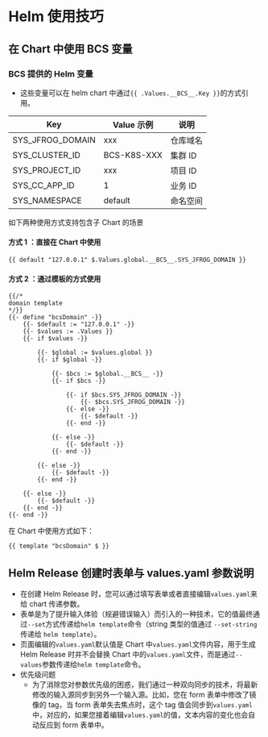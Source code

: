 # Helm 使用技巧
## 在 Chart 中使用 BCS 变量

### BCS 提供的 Helm 变量
- 这些变量可以在 helm chart 中通过`{{ .Values.__BCS__.Key }}`的方式引用。

| Key  | Value 示例 | 说明 |
| ------------- | ------------- | ------------- |
| SYS_JFROG_DOMAIN  | xxx  | 仓库域名  |
| SYS_CLUSTER_ID  | BCS-K8S-XXX  | 集群 ID  |
| SYS_PROJECT_ID  | xxx  | 	项目 ID  |
| SYS_CC_APP_ID  | 1  | 业务 ID  |
| SYS_NAMESPACE  | default  | 命名空间  |

如下两种使用方式支持包含子 Chart 的场景

#### 方式 1 ：直接在 Chart 中使用

```
{{ default "127.0.0.1" $.Values.global.__BCS__.SYS_JFROG_DOMAIN }}
```

#### 方式 2 ：通过模板的方式使用

```
{{/*
domain template
*/}}
{{- define "bcsDomain" -}}
    {{- $default := "127.0.0.1" -}}
    {{- $values := .Values }}
    {{- if $values -}}

        {{- $global := $values.global }}
        {{- if $global -}}

            {{- $bcs := $global.__BCS__ -}}
            {{- if $bcs -}}

                {{- if $bcs.SYS_JFROG_DOMAIN -}}
                    {{- $bcs.SYS_JFROG_DOMAIN -}}
                {{- else -}}
                    {{- $default -}}
                {{- end -}}

            {{- else -}}
                {{- $default -}}
            {{- end -}}

        {{- else -}}
            {{- $default -}}
        {{- end -}}

    {{- else -}}
        {{- $default -}}
    {{- end -}}
{{- end -}}
```

在 Chart 中使用方式如下：

```
{{ template "bcsDomain" $ }}
```

## Helm Release 创建时表单与 values.yaml 参数说明
- 在创建 Helm Release 时，您可以通过填写表单或者直接编辑`values.yaml`来给 chart 传递参数。
- 表单是为了提升输入体验（规避错误输入）而引入的一种技术，它的值最终通过`--set`方式传递给`helm template`命令（string 类型的值通过 `--set-string` 传递给 `helm template`）。
- 页面编辑的`values.yaml`默认值是 Chart 中`values.yaml`文件内容，用于生成 Helm Release 时并不会替换 Chart 中的`values.yaml`文件，而是通过`--values`参数传递给`helm template`命令。
- 优先级问题
    + 为了消除您对参数优先级的困惑，我们通过一种双向同步的技术，将最新修改的输入源同步到另外一个输入源。比如，您在 form 表单中修改了镜像的 tag，当 form 表单失去焦点时，这个 tag 值会同步到`values.yaml`中，对应的，如果您接着编辑`values.yaml`的值，文本内容的变化也会自动反应到 form 表单中。
